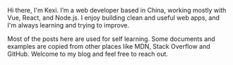 Hi there, I'm Kexi. I’m a web developer based in China, working mostly with Vue, React, and Node.js. I enjoy building clean and useful web apps, and I'm always learning and trying to improve.

Most of the posts here are used for self learning. Some documents and examples are copied from other places like MDN, Stack Overflow and GitHub. Welcome to my blog and feel free to reach out. 
